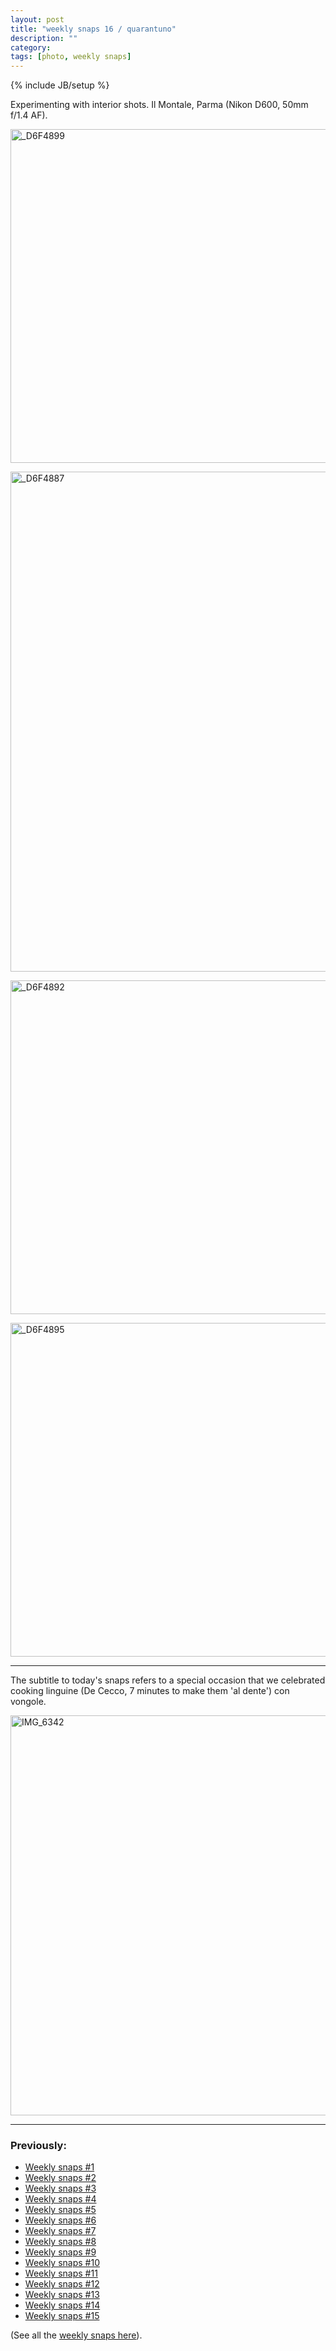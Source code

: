 ```yaml
---
layout: post
title: "weekly snaps 16 / quarantuno"
description: ""
category: 
tags: [photo, weekly snaps]
---
```

{% include JB/setup %}


Experimenting with interior shots. Il Montale, Parma (Nikon D600, 50mm f/1.4 AF).

<a href="http://www.flickr.com/photos/aadm/9086723709/" title="_D6F4899 by aadm, on Flickr"><img src="http://farm8.staticflickr.com/7438/9086723709_67d0a44491_c.jpg" width="800" height="534" alt="_D6F4899"></a>

<a href="http://www.flickr.com/photos/aadm/9086755449/" title="_D6F4887 by aadm, on Flickr"><img src="http://farm6.staticflickr.com/5467/9086755449_43fe5ef9d6_c.jpg" width="534" height="800" alt="_D6F4887"></a>

<a href="http://www.flickr.com/photos/aadm/9088955960/" title="_D6F4892 by aadm, on Flickr"><img src="http://farm6.staticflickr.com/5348/9088955960_fdfcd31954_c.jpg" width="800" height="534" alt="_D6F4892"></a>

<a href="http://www.flickr.com/photos/aadm/9086730763/" title="_D6F4895 by aadm, on Flickr"><img src="http://farm8.staticflickr.com/7400/9086730763_1482f2dc6a_c.jpg" width="800" height="534" alt="_D6F4895"></a>

***

The subtitle to today's snaps refers to a special occasion that we celebrated cooking linguine (De Cecco, 7 minutes to make them 'al dente') con vongole.

<a href="http://www.flickr.com/photos/aadm/9086712523/" title="IMG_6342 by aadm, on Flickr"><img src="http://farm4.staticflickr.com/3805/9086712523_92e2d89afa_z.jpg" width="640" height="640" alt="IMG_6342"></a>

***

### Previously:

* [Weekly snaps #1](./2012-07-10-weekly-snaps-1.html)
* [Weekly snaps #2](./2012-07-19-weekly-snaps-2.html)
* [Weekly snaps #3](./2012-07-27-weekly-snaps-3.html)
* [Weekly snaps #4](./2012-08-08-weekly-snaps-4.html)
* [Weekly snaps #5](./2012-08-31-weekly-snaps-5.html)
* [Weekly snaps #6](./2012-09-14-weekly-snaps-6.html)
* [Weekly snaps #7](./2012-09-22-weekly-snaps-7.html)
* [Weekly snaps #8](./2012-10-11-weekly-snaps-8.html)
* [Weekly snaps #9](./2012-11-05-weekly-snaps-9.html)
* [Weekly snaps #10](./2012-11-15-weekly-snaps-10.html)
* [Weekly snaps #11](./2012-12-19-weekly-snaps-11.html)
* [Weekly snaps #12](./2012-12-21-weekly-snaps-12.html)
* [Weekly snaps #13](./2013-01-19-weekly-snaps-13.html)
* [Weekly snaps #14](./2013-04-19-weekly-snaps-14.html)
* [Weekly snaps #15](./2013-05-21-weekly-snaps-15.html)

(See all the [weekly snaps here](http://aadm.github.io/tags.html#weekly%20snaps-ref)).

